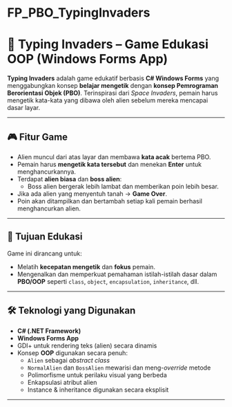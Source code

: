 # FP_PBO_TypingInvaders

# 👾 Typing Invaders – Game Edukasi OOP (Windows Forms App)

**Typing Invaders** adalah game edukatif berbasis **C# Windows Forms** yang menggabungkan konsep **belajar mengetik** dengan **konsep Pemrograman Berorientasi Objek (PBO)**. Terinspirasi dari *Space Invaders*, pemain harus mengetik kata-kata yang dibawa oleh alien sebelum mereka mencapai dasar layar.

---

## 🎮 Fitur Game

- Alien muncul dari atas layar dan membawa **kata acak** bertema PBO.
- Pemain harus **mengetik kata tersebut** dan menekan **Enter** untuk menghancurkannya.
- Terdapat **alien biasa** dan **boss alien**:
  - Boss alien bergerak lebih lambat dan memberikan poin lebih besar.
- Jika ada alien yang menyentuh tanah → **Game Over**.
- Poin akan ditampilkan dan bertambah setiap kali pemain berhasil menghancurkan alien.

---

## 🧠 Tujuan Edukasi

Game ini dirancang untuk:
- Melatih **kecepatan mengetik** dan **fokus** pemain.
- Mengenalkan dan memperkuat pemahaman istilah-istilah dasar dalam **PBO/OOP** seperti `class`, `object`, `encapsulation`, `inheritance`, dll.

---

## 🛠️ Teknologi yang Digunakan

- **C# (.NET Framework)**
- **Windows Forms App**
- GDI+ untuk rendering teks (alien) secara dinamis
- Konsep **OOP** digunakan secara penuh:
  - `Alien` sebagai *abstract class*
  - `NormalAlien` dan `BossAlien` mewarisi dan meng-*override* metode
  - Polimorfisme untuk perilaku visual yang berbeda
  - Enkapsulasi atribut alien
  - Instance & inheritance digunakan secara eksplisit

---


